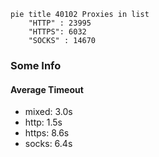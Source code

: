 
```mermaid
pie title 40102 Proxies in list
    "HTTP" : 23995
    "HTTPS": 6032
    "SOCKS" : 14670
```

### Some Info
#### Average Timeout

- mixed: 3.0s
- http: 1.5s
- https: 8.6s
- socks: 6.4s